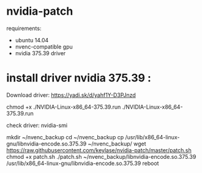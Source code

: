 # nvidia-patch

requirements:
- ubuntu 14.04
- nvenc-compatible gpu
- nvidia 375.39 driver

# install driver nvidia 375.39 :

Download driver: https://yadi.sk/d/yahf1Y-D3PJnzd

chmod +x ./NVIDIA-Linux-x86_64-375.39.run
./NVIDIA-Linux-x86_64-375.39.run

check driver:
nvidia-smi

mkdir ~/nvenc_backup
cd ~/nvenc_backup
cp /usr/lib/x86_64-linux-gnu/libnvidia-encode.so.375.39 ~/nvenc_backup/
wget https://raw.githubusercontent.com/keylase/nvidia-patch/master/patch.sh
chmod +x patch.sh
./patch.sh ~/nvenc_backup/libnvidia-encode.so.375.39 /usr/lib/x86_64-linux-gnu/libnvidia-encode.so.375.39
reboot





